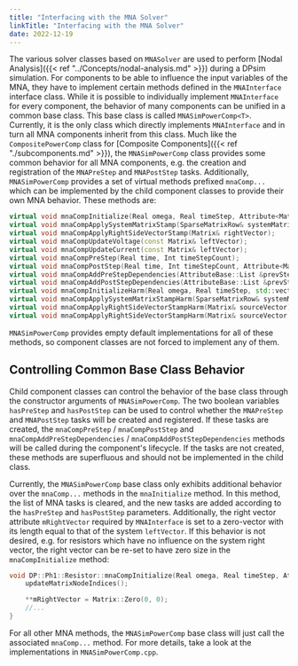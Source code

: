 ```yaml
---
title: "Interfacing with the MNA Solver"
linkTitle: "Interfacing with the MNA Solver"
date: 2022-12-19
---
```


The various solver classes based on `MNASolver` are used to perform [Nodal Analysis]({{< ref "../Concepts/nodal-analysis.md" >}}) during a DPsim simulation. For components to be able to influence the input variables of the MNA, they have to implement certain methods defined in the `MNAInterface` interface class. While it is possible to individually implement `MNAInterface` for every
component, the behavior of many components can be unified in a common base class. This base class is called `MNASimPowerComp<T>`.
Currently, it is the only class which directly implements `MNAInterface` and in turn all MNA components inherit from this class.
Much like the `CompositePowerComp` class for [Composite Components]({{< ref "./subcomponents.md" >}}), the `MNASimPowerComp` class
provides some common behavior for all MNA components, e.g. the creation and registration of the `MNAPreStep` and `MNAPostStep` tasks.
Additionally, `MNASimPowerComp` provides a set of virtual methods prefixed `mnaComp...` which can be implemented by the child component classes to provide their own MNA behavior. These methods are:

```cpp
virtual void mnaCompInitialize(Real omega, Real timeStep, Attribute<Matrix>::Ptr leftVector);
virtual void mnaCompApplySystemMatrixStamp(SparseMatrixRow& systemMatrix);
virtual void mnaCompApplyRightSideVectorStamp(Matrix& rightVector);
virtual void mnaCompUpdateVoltage(const Matrix& leftVector);
virtual void mnaCompUpdateCurrent(const Matrix& leftVector);
virtual void mnaCompPreStep(Real time, Int timeStepCount);
virtual void mnaCompPostStep(Real time, Int timeStepCount, Attribute<Matrix>::Ptr &leftVector);
virtual void mnaCompAddPreStepDependencies(AttributeBase::List &prevStepDependencies, AttributeBase::List &attributeDependencies, AttributeBase::List &modifiedAttributes);
virtual void mnaCompAddPostStepDependencies(AttributeBase::List &prevStepDependencies, AttributeBase::List &attributeDependencies, AttributeBase::List &modifiedAttributes, Attribute<Matrix>::Ptr &leftVector);
virtual void mnaCompInitializeHarm(Real omega, Real timeStep, std::vector<Attribute<Matrix>::Ptr> leftVector);
virtual void mnaCompApplySystemMatrixStampHarm(SparseMatrixRow& systemMatrix, Int freqIdx);
virtual void mnaCompApplyRightSideVectorStampHarm(Matrix& sourceVector);
virtual void mnaCompApplyRightSideVectorStampHarm(Matrix& sourceVector, Int freqIdx);
```
`MNASimPowerComp` provides empty default implementations for all of these methods, so component classes are not forced to implement any of them.

## Controlling Common Base Class Behavior

Child component classes can control the behavior of the base class through the constructor arguments of `MNASimPowerComp`.
The two boolean variables `hasPreStep` and `hasPostStep` can be used to control whether the `MNAPreStep` and `MNAPostStep` tasks will be created and registered.
If these tasks are created, the `mnaCompPreStep` / `mnaCompPostStep` and `mnaCompAddPreStepDependencies` / `mnaCompAddPostStepDependencies` methods will be called during the component's lifecycle.
If the tasks are not created, these methods are superfluous and should not be implemented in the child class.

Currently, the `MNASimPowerComp` base class only exhibits additional behavior over the `mnaComp...` methods in the `mnaInitialize` method. In this method, the list of MNA tasks is cleared, and the new tasks are added according to the `hasPreStep` and `hasPostStep` parameters. Additionally, the right vector attribute `mRightVector` required by `MNAInterface` is set to a zero-vector with its length equal to that of the system `leftVector`.
If this behavior is not desired, e.g. for resistors which have no influence on the system right vector, the right vector can be re-set to have zero size in the `mnaCompInitialize` method:

```cpp
void DP::Ph1::Resistor::mnaCompInitialize(Real omega, Real timeStep, Attribute<Matrix>::Ptr leftVector) {
	updateMatrixNodeIndices();

	**mRightVector = Matrix::Zero(0, 0);
    //...
}
```

For all other MNA methods, the `MNASimPowerComp` base class will just call the associated `mnaComp...` method. For more details, take a look at the implementations in `MNASimPowerComp.cpp`.

